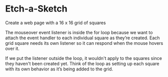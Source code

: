 # Etch-a-Sketch
Create a web page with a 16 x 16 grid of squares

The mouseover event listener is inside the for loop because we want to attach the event handler to each individual square as they’re created. Each grid square needs its own listener so it can respond when the mouse hovers over it.

If we put the listener outside the loop, it wouldn't apply to the squares since they haven't been created yet. Think of the loop as setting up each square with its own behavior as it’s being added to the grid.
